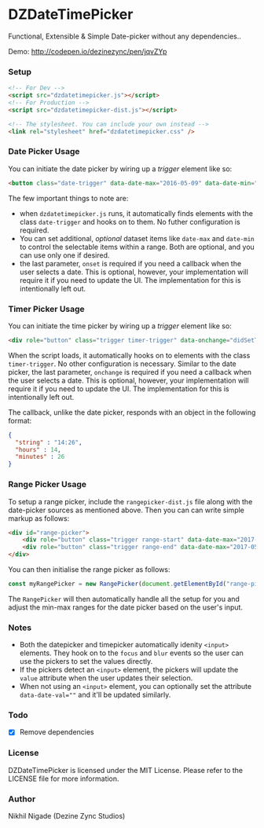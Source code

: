 # DZDateTimePicker
Functional, Extensible &amp; Simple Date-picker without any dependencies..

Demo: http://codepen.io/dezinezync/pen/jqvZYp

### Setup
```html
<!-- For Dev -->
<script src="dzdatetimepicker.js"></script>
<!-- For Production -->
<script src="dzdatetimepicker-dist.js"></script>

<!-- The stylesheet. You can include your own instead -->
<link rel="stylesheet" href="dzdatetimepicker.css" />
```

### Date Picker Usage
You can initiate the date picker by wiring up a *trigger* element like so:
```html
<button class="date-trigger" data-date-max="2016-05-09" data-date-min="2016-01-01" data-onset="didSetDate">Trigger</button>
```

The few important things to note are:  
- when `dzdatetimepicker.js` runs, it automatically finds elements with the class `date-trigger` and hooks on to them. No futher configuration is required.
- You can set additional, *optional* dataset items like `date-max` and `date-min` to control the selectable items within a range. Both are optional, and you can use only one if desired.
- the last parameter, `onset` is required if you need a callback when the user selects a date. This is optional, however, your implementation will require it if you need to update the UI. The implementation for this is intentionally left out.

### Timer Picker Usage
You can initiate the time picker by wiring up a *trigger* element like so:
```html
<div role="button" class="trigger timer-trigger" data-onchange="didSetTime">Time Trigger</div>
```
When the script loads, it automatically hooks on to elements with the class `timer-trigger`. No other configuration is necessary. Similar to the date picker, the last parameter, `onchange` is required if you need a callback when the user selects a date. This is optional, however, your implementation will require it if you need to update the UI. The implementation for this is intentionally left out.

The callback, unlike the date picker, responds with an object in the following format:
```json
{
  "string" : "14:26",
  "hours" : 14,
  "minutes" : 26
}
```

### Range Picker Usage
To setup a range picker, include the `rangepicker-dist.js` file along with the date-picker sources as mentioned above. Then you can can write simple markup as follows:  
```html
<div id="range-picker">
    <div role="button" class="trigger range-start" data-date-max="2017-05-09" data-date-min="2016-01-01" data-onset="didSetDate">Start</div>
    <div role="button" class="trigger range-end" data-date-max="2017-05-09" data-date-min="2016-01-01" data-onset="didSetDate">End</div>
</div>
```

You can then initialise the range picker as follows:
```js
const myRangePicker = new RangePicker(document.getElementById("range-picker"))
```

The `RangePicker` will then automatically handle all the setup for you and adjust the min-max ranges for the date picker based on the user's input. 

### Notes
- Both the datepicker and timepicker automatically idenity `<input>` elements. They hook on to the `focus` and `blur` events so the user can use the pickers to set the values directly. 
- If the pickers detect an `<input>` element, the pickers will update the `value` attribute when the user updates their selection. 
- When not using an `<input>` element, you can optionally set the attribute `data-date-val=""` and it'll be updated similarly. 

### Todo
- [x] Remove dependencies 

### License
DZDateTimePicker is licensed under the MIT License. Please refer to the LICENSE file for more information. 

### Author
Nikhil Nigade (Dezine Zync Studios)
